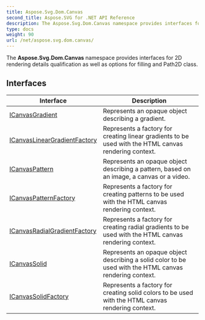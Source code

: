 ```yaml
---
title: Aspose.Svg.Dom.Canvas
second_title: Aspose.SVG for .NET API Reference
description: The Aspose.Svg.Dom.Canvas namespace provides interfaces for 2D rendering details qualification as well as options for filling and Path2D class
type: docs
weight: 90
url: /net/aspose.svg.dom.canvas/
---
```

The **Aspose.Svg.Dom.Canvas** namespace provides interfaces for 2D rendering details qualification as well as options for filling and Path2D class.

## Interfaces

| Interface | Description |
| --- | --- |
| [ICanvasGradient](./icanvasgradient/) | Represents an opaque object describing a gradient. |
| [ICanvasLinearGradientFactory](./icanvaslineargradientfactory/) | Represents a factory for creating linear gradients to be used with the HTML canvas rendering context. |
| [ICanvasPattern](./icanvaspattern/) | Represents an opaque object describing a pattern, based on an image, a canvas or a video. |
| [ICanvasPatternFactory](./icanvaspatternfactory/) | Represents a factory for creating patterns to be used with the HTML canvas rendering context. |
| [ICanvasRadialGradientFactory](./icanvasradialgradientfactory/) | Represents a factory for creating radial gradients to be used with the HTML canvas rendering context. |
| [ICanvasSolid](./icanvassolid/) | Represents an opaque object describing a solid color to be used with the HTML canvas rendering context. |
| [ICanvasSolidFactory](./icanvassolidfactory/) | Represents a factory for creating solid colors to be used with the HTML canvas rendering context. |
